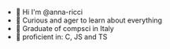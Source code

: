 - 👋 Hi I'm @anna-ricci
- 👀 Curious and ager to learn about everything
- 🌱 Graduate of compsci in Italy
- 💞️ proficient in: C, JS and TS

